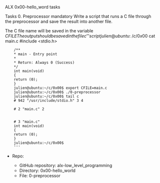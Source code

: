 ALX 0x00-hello_word tasks

Tasks
0. Preprocessor
mandatory
Write a script that runs a C file through the preprocessor and save the result into another file.

The C file name will be saved in the variable $CFILE
The output should be saved in the file c
        '''script
        julien@ubuntu:~/c/0x00$ cat main.c 
        #include <stdio.h>

        /**
        * main - Entry point
        *
        * Return: Always 0 (Success)
        */
        int main(void)
        {
        return (0);
        }
        julien@ubuntu:~/c/0x00$ export CFILE=main.c
        julien@ubuntu:~/c/0x00$ ./0-preprocessor 
        julien@ubuntu:~/c/0x00$ tail c
        # 942 "/usr/include/stdio.h" 3 4

        # 2 "main.c" 2


        # 3 "main.c"
        int main(void)
        {
        return (0);
        }
        julien@ubuntu:~/c/0x00$ 
        '''
- Repo:

    - GitHub repository: alx-low_level_programming
    - Directory: 0x00-hello_world
    - File: 0-preprocessor